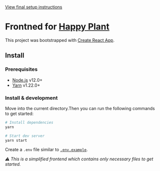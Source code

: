 [View final setup instructions](https://github.com/farhan2077/happy-plant#setup)

<h1>Frontned for <a href="https://github.com/farhan2077/happy-plant">Happy Plant</a> </h1>

This project was bootstrapped with [Create React App](https://github.com/facebook/create-react-app).

## Install

### Prerequisites

- [Node.js]() v12.0+
- [Yarn]() v1.22.0+

### Install & development

Move into the current directory.Then you can run the following commands to get started:

```sh
# Install dependencies
yarn

# Start dev server
yarn start
```

Create a `.env` file similar to [`.env.example`](https://github.com/farhan2077/happy-plant/blob/master/frontend/.env.example).

_⚠️ This is a simplified frontend which contains only necessary files to get started._
